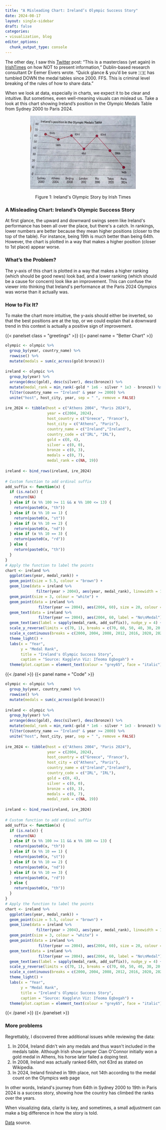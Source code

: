 ```yaml
---
title: "A Misleading Chart: Ireland’s Olympic Success Story"
date: 2024-08-17
layout: single-sidebar
draft: false
categories:
- visualization, blog
editor_options: 
  chunk_output_type: console
---
```


The other day, I saw this [Twitter](https://x.com/EemerEivers/status/1822239148519890981) post: “This is a masterclass (yet again) in [IrishTimes](https://x.com/IrishTimes) on how NOT to present information,” Dublin-based research consultant Dr Eemer Eivers wrote. “Quick glance & you’d be sure 🇮🇪 has tumbled DOWN the medal tables since 2000. FFS. This is criminal level breaking of the rules of how to share data.”

When we look at data, especially in charts, we expect it to be clear and intuitive. But sometimes, even well-meaning visuals can mislead us. Take a look at this chart showing Ireland’s position in the Olympic Medals Table from Sydney 2000 to Paris 2024.

<div class="figure" style="text-align: center">
<img src="ireland.png" alt="Ireland's Olympic Story by Irish Times" width="342" />
<p class="caption"><span id="fig:unnamed-chunk-1"></span>Figure 1: Ireland's Olympic Story by Irish Times</p>
</div>


### A Misleading Chart: Ireland’s Olympic Success Story

At first glance, the upward and downward swings seem like Ireland's performance has been all over the place, but there's a catch. In rankings, lower numbers are better because they mean higher positions (closer to the top of the table). For instance, being 19th is much better than being 64th. However, the chart is plotted in a way that makes a higher position (closer to 1st place) appear worse. 


### What’s the Problem?

The y-axis of this chart is plotted in a way that makes a higher ranking (which should be good news) look bad, and a lower ranking (which should be a cause for concern) look like an improvement. This can confuse the viewer into thinking that Ireland's performance at the Paris 2024 Olympics was worse than it actually was.

### How to Fix It?

To make the chart more intuitive, the y-axis should either be inverted, so that the best positions are at the top, or we could explain that a downward trend in this context is actually a positive sign of improvement.




{{< panelset class = "greetings" >}}
{{< panel name = "Better Chart" >}}

```r
olympic <- olympic %>% 
  group_by(year, country_name) %>% 
  rowwise() %>% 
  mutate(medals = sum(c_across(gold:bronze)))

ireland <- olympic %>% 
  group_by(year) %>% 
  arrange(desc(gold), desc(silver), desc(bronze)) %>%
  mutate(medal_rank = min_rank(-gold * 1e6 - silver * 1e3 - bronze)) %>%
  filter(country_name == "Ireland" & year >= 2000) %>% 
  unite("host", host_city, year, sep = " ", remove = FALSE) 

ire_2024 <- tibble(host = c("Athens 2004", "Paris 2024"),
                   year = c(2004, 2024),
                   host_country = c("Greece", "France"),
                   host_city = c("Athens", "Paris"),
                   country_name = c("Ireland","Ireland"),
                   country_code = c("IRL", "IRL"),
                   gold = c(0, 4),
                   silver = c(0, 0),
                   bronze = c(0, 3),
                   medals = c(0, 7),
                   medal_rank = c(NA, 19))

ireland <- bind_rows(ireland, ire_2024)

# Custom function to add ordinal suffix
add_suffix <- function(x) {
  if (is.na(x)) {
    return(NA)
  } else if (x %% 100 >= 11 && x %% 100 <= 13) {
    return(paste0(x, "th"))
  } else if (x %% 10 == 1) {
    return(paste0(x, "st"))
  } else if (x %% 10 == 2) {
    return(paste0(x, "nd"))
  } else if (x %% 10 == 3) {
    return(paste0(x, "rd"))
  } else {
    return(paste0(x, "th"))
  }
}
# Apply the function to label the points
chart <- ireland %>%
  ggplot(aes(year, medal_rank)) +
  geom_point(size = 5.5, colour = "brown") +
  geom_line(data = ireland %>%
              filter(year > 2004), aes(year, medal_rank), linewidth = 1, colour = "brown") +
  geom_point(size = 3, colour = "white") +
  geom_point(data = ireland %>%
               filter(year == 2004), aes(2004, 60), size = 20, colour = "grey95") +
  geom_text(data = ireland %>%
               filter(year == 2004), aes(2004, 60, label = "No\nMedal"), nudge_y = 1.2) +
  geom_text(aes(label = sapply(medal_rank, add_suffix)), nudge_y = 4) +
  scale_y_reverse(limits = c(70, 1), breaks = c(70, 60, 50, 40, 30, 20, 10, 1)) +
  scale_x_continuous(breaks = c(2000, 2004, 2008, 2012, 2016, 2020, 2024), labels = c("Sydney\n2000", "Athens\n2004", "Beijing\n2008", "London\n2012", "Rio de Janeiro\n2016", "Tokyo\n2020", "Paris\n2024")) +
  theme_light() +
  labs(x = "Year",
       y = "Medal Rank",
       title = "Ireland's Olympic Success Story",
       caption = "Source: Kaggle\n Viz: Ifeoma Egbogah") +
  theme(plot.caption = element_text(colour = "grey65", face = "italic"))
```


{{< /panel >}}
{{< panel name = "Code" >}}

```r
olympic <- olympic %>% 
  group_by(year, country_name) %>% 
  rowwise() %>% 
  mutate(medals = sum(c_across(gold:bronze)))

ireland <- olympic %>% 
  group_by(year) %>% 
  arrange(desc(gold), desc(silver), desc(bronze)) %>%
  mutate(medal_rank = min_rank(-gold * 1e6 - silver * 1e3 - bronze)) %>%
  filter(country_name == "Ireland" & year >= 2000) %>% 
  unite("host", host_city, year, sep = " ", remove = FALSE) 

ire_2024 <- tibble(host = c("Athens 2004", "Paris 2024"),
                   year = c(2004, 2024),
                   host_country = c("Greece", "France"),
                   host_city = c("Athens", "Paris"),
                   country_name = c("Ireland","Ireland"),
                   country_code = c("IRL", "IRL"),
                   gold = c(0, 4),
                   silver = c(0, 0),
                   bronze = c(0, 3),
                   medals = c(0, 7),
                   medal_rank = c(NA, 19))

ireland <- bind_rows(ireland, ire_2024)

# Custom function to add ordinal suffix
add_suffix <- function(x) {
  if (is.na(x)) {
    return(NA)
  } else if (x %% 100 >= 11 && x %% 100 <= 13) {
    return(paste0(x, "th"))
  } else if (x %% 10 == 1) {
    return(paste0(x, "st"))
  } else if (x %% 10 == 2) {
    return(paste0(x, "nd"))
  } else if (x %% 10 == 3) {
    return(paste0(x, "rd"))
  } else {
    return(paste0(x, "th"))
  }
}
# Apply the function to label the points
chart <- ireland %>%
  ggplot(aes(year, medal_rank)) +
  geom_point(size = 5.5, colour = "brown") +
  geom_line(data = ireland %>%
              filter(year > 2004), aes(year, medal_rank), linewidth = 1, colour = "brown") +
  geom_point(size = 3, colour = "white") +
  geom_point(data = ireland %>%
               filter(year == 2004), aes(2004, 60), size = 20, colour = "grey95") +
  geom_text(data = ireland %>%
               filter(year == 2004), aes(2004, 60, label = "No\nMedal"), nudge_y = 1.2) +
  geom_text(aes(label = sapply(medal_rank, add_suffix)), nudge_y = 4) +
  scale_y_reverse(limits = c(70, 1), breaks = c(70, 60, 50, 40, 30, 20, 10, 1)) +
  scale_x_continuous(breaks = c(2000, 2004, 2008, 2012, 2016, 2020, 2024), labels = c("Sydney\n2000", "Athens\n2004", "Beijing\n2008", "London\n2012", "Rio de Janeiro\n2016", "Tokyo\n2020", "Paris\n2024")) +
  theme_light() +
  labs(x = "Year",
       y = "Medal Rank",
       title = "Ireland's Olympic Success Story",
       caption = "Source: Kaggle\n Viz: Ifeoma Egbogah") +
  theme(plot.caption = element_text(colour = "grey65", face = "italic"))
```
{{< /panel >}}
{{< /panelset >}}

### More problems

Regrettably, I discovered three additional issues while reviewing the data:

1. In 2004, Ireland didn't win any medals and thus wasn't included in the medals table. Although Irish show jumper Cian O'Connor initially won a gold medal in Athens, his horse later failed a doping test.
2. In 2008, Ireland was actually ranked 64th, not 63rd as stated on Wikipedia.
3. In 2024, Ireland finished in 19th place, not 14th according to the medal  count on the Olympics web page

In other words, Ireland's journey from 64th in Sydney 2000 to 19th in Paris 2024 is a success story, showing how the country has climbed the ranks over the years. 

When visualizing data, clarity is key, and sometimes, a small adjustment can make a big difference in how the story is told.


[Data](https://www.kaggle.com/datasets/ramontanoeiro/summer-olympic-medals-1986-2020) source.
